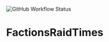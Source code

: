 ![GitHub Workflow Status](https://img.shields.io/github/workflow/status/dkim19375/FactionsRaidTimes/Testing%20CI%20with%20Gradle)
# FactionsRaidTimes

